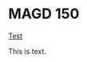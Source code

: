 # MAGD 150

[Test](https://armstrontg11.github.io/MAGD-150-Assignments/blob/master/READMEs18magd150lab05_Armstrong.md)

This is text. 
